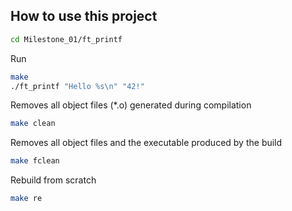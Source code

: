 ## How to use this project

```bash
cd Milestone_01/ft_printf
```

Run
```bash
make
./ft_printf "Hello %s\n" "42!"
```

Removes all object files (*.o) generated during compilation
```bash
make clean
```

Removes all object files and the executable produced by the build
```bash
make fclean
```

Rebuild from scratch
```bash
make re      
```
